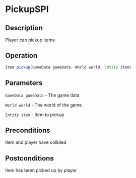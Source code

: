 # PickupSPI

## Description

Player can pickup items

## Operation

```java
Item pickup(GameData gameData, World world, Entity item)
```

## Parameters

`GameData gameData` - The game data

`World world` - The world of the game

`Entity item` - Item to pickup

## Preconditions

Item and player have collided

## Postconditions

Item has been picked up by player
